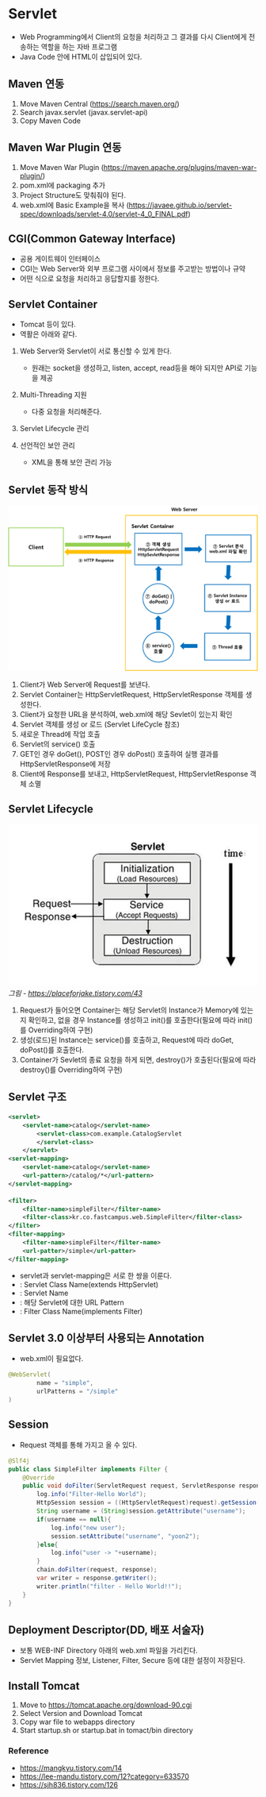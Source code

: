 # Servlet
* Web Programming에서 Client의 요청을 처리하고 그 결과를 다시 Client에게 전송하는 역할을 하는 자바 프로그램
* Java Code 안에 HTML이 삽입되어 있다.


## Maven 연동
1) Move Maven Central (https://search.maven.org/)
2) Search javax.servlet (javax.servlet-api)
3) Copy Maven Code


## Maven War Plugin 연동
1) Move Maven War Plugin (https://maven.apache.org/plugins/maven-war-plugin/)
2) pom.xml에 packaging 추가
3) Project Structure도 맞춰줘야 된다.
4) web.xml에 Basic Example을 복사 (https://javaee.github.io/servlet-spec/downloads/servlet-4.0/servlet-4_0_FINAL.pdf)

## CGI(Common Gateway Interface)
* 공용 게이트웨이 인터페이스 
* CGI는 Web Server와 외부 프로그램 사이에서 정보를 주고받는 방법이나 규약
* 어떤 식으로 요청을 처리하고 응답할지를 정한다.

## Servlet Container
* Tomcat 등이 있다.
* 역활은 아래와 같다.
1) Web Server와 Servlet이 서로 통신할 수 있게 한다.
    * 원래는 socket을 생성하고, listen, accept, read등을 해야 되지만 API로 기능을 제공
2) Multi-Threading 지원
    * 다중 요청을 처리해준다.
3) Servlet Lifecycle 관리

4) 선언적인 보안 관리
    * XML을 통해 보안 관리 가능


## Servlet 동작 방식
![ServletOrder](img/ServletOrder.png)
1) Client가 Web Server에 Request를 보낸다.
2) Servlet Container는 HttpServletRequest, HttpServletResponse 객체를 생성한다.
3) Client가 요청한 URL을 분석하여, web.xml에 해당 Sevlet이 있는지 확인
4) Servlet 객체를 생성 or 로드  (Servlet LifeCycle 참조)
5) 새로운 Thread에 작업 호출
6) Servlet의 service() 호출
7) GET인 경우 doGet(), POST인 경우 doPost() 호출하여 실행 결과를 HttpServletResponse에 저장
8) Client에 Response를 보내고, HttpServletRequest, HttpServletResponse 객체 소멸
 
## Servlet Lifecycle
![ServletLifecycle](img/ServletLifecycle.PNG)
*그림 - https://placeforjake.tistory.com/43*
1) Request가 들어오면 Container는 해당 Servlet의 Instance가 Memory에 있는지 확인하고, 없을 경우 Instance를 생성하고
init()를 호출한다(필요에 따라 init()를 Overriding하여 구현)
2) 생성(로드)된 Instance는 service()를 호출하고, Request에 따라 doGet, doPost()를 호출한다.
3) Container가 Sevlet의 종료 요청을 하게 되면, destroy()가 호출된다(필요에 따라 destroy()를 Overriding하여 구현)
 

## Servlet 구조
```xml
<servlet>
    <servlet-name>catalog</servlet-name>
        <servlet-class>com.example.CatalogServlet
        </servlet-class>
    </servlet>
<servlet-mapping>
    <servlet-name>catalog</servlet-name>
    <url-pattern>/catalog/*</url-pattern>
</servlet-mapping>

<filter>
    <filter-name>simpleFilter</filter-name>
    <filter-class>kr.co.fastcampus.web.SimpleFilter</filter-class>
</filter>
<filter-mapping>
    <filter-name>simpleFilter</filter-name>
    <url-patter>/simple</url-patter>
</filter-mapping>
```
* servlet과 servlet-mapping은 서로 한 쌍을 이룬다.
* **<servlet-class>** : Servlet Class Name(extends HttpServlet)
* **<servlet-name>** : Servlet Name
* **<url-pattern>** : 해당 Servlet에 대한 URL Pattern
* **<filter-class>** : Filter Class Name(implements Filter)

## Servlet 3.0 이상부터 사용되는 Annotation
* web.xml이 필요없다.
```java
@WebServlet(
        name = "simple",
        urlPatterns = "/simple"
)

```



## Session
* Request 객체를 통해 가지고 올 수 있다.
```java
@Slf4j
public class SimpleFilter implements Filter {
    @Override
    public void doFilter(ServletRequest request, ServletResponse response, FilterChain chain) throws IOException, ServletException {
        log.info("Filter-Hello World");
        HttpSession session = ((HttpServletRequest)request).getSession();
        String username = (String)session.getAttribute("username");
        if(username == null){
            log.info("new user");
            session.setAttribute("username", "yoon2");
        }else{
            log.info("user -> "+username);
        }
        chain.doFilter(request, response);
        var writer = response.getWriter();
        writer.println("filter - Hello World!!");
    }
}
```


## Deployment Descriptor(DD, 배포 서술자)
* 보통 WEB-INF Directory 아래의 web.xml 파일을 가리킨다.
* Servlet Mapping 정보, Listener, Filter, Secure 등에 대한 설정이 저장된다.



## Install Tomcat 
1) Move to https://tomcat.apache.org/download-90.cgi
2) Select Version and Download Tomcat
3) Copy war file to webapps directory
4) Start startup.sh or startup.bat in tomact/bin directory



### Reference
* https://mangkyu.tistory.com/14
* https://lee-mandu.tistory.com/12?category=633570
* https://sjh836.tistory.com/126